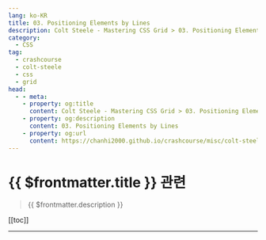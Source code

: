 ```yaml
---
lang: ko-KR
title: 03. Positioning Elements by Lines
description: Colt Steele - Mastering CSS Grid > 03. Positioning Elements by Lines
category:
  - CSS
tag: 
  - crashcourse
  - colt-steele
  - css
  - grid
head:
  - - meta:
    - property: og:title
      content: Colt Steele - Mastering CSS Grid > 03. Positioning Elements by Lines
    - property: og:description
      content: 03. Positioning Elements by Lines
    - property: og:url
      content: https://chanhi2000.github.io/crashcourse/misc/colt-steele-mastering-css-grid/03-positioning-elements-by-lines.html
---
```


# {{ $frontmatter.title }} 관련

> {{ $frontmatter.description }}

[[toc]]

---

<TagLinks />